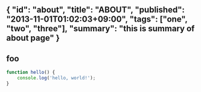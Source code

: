 {
    "id": "about",
    "title": "ABOUT",
    "published": "2013-11-01T01:02:03+09:00",
    "tags": ["one", "two", "three"],
    "summary": "this is summary of about page"
}
---
## foo

```javascript
function hello() {
    console.log('hello, world!');
}
```
